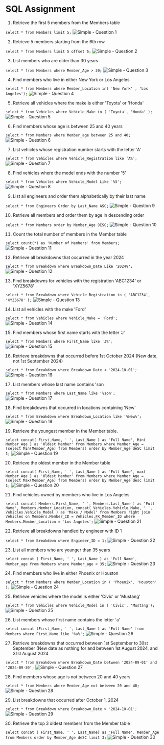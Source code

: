 # SQL Assignment

1. Retrieve the first 5 members from the Members table

`select * from Members limit 5;`
![Simple - Question 1](img/simple-1.png)

2. Retrieve 5 members starting from the 6th row

`select * from Members limit 5 offset 5;`
![Simple - Question 2](img/simple-2.png)

3. List members who are older than 30 years

`select * from Members where Member_Age > 30;`
![Simple - Question 3](img/simple-3.png)

4. Find members who live in either New York or Los Angeles

`select * from Members where Member_Location in( 'New York' , 'Los Angeles');`
![Simple - Question 4](img/simple-4.png)

5. Retrieve all vehicles where the make is either 'Toyota' or 'Honda'

`select * from Vehicles where Vehicle_Make in ( 'Toyota', 'Honda' );`
![Simple - Question 5](img/simple-5.png)

6. Find members whose age is between 25 and 40 years

`select * from Members where Member_age between 25 and 40;`
![Simple - Question 6](img/simple-6.png)

7. List vehicles whose registration number starts with the letter 'A'

`select * from Vehicles where Vehicle_Registration like ‘A%’;`
![Simple - Question 7](img/simple-7.png)

8. Find vehicles where the model ends with the number '5'

`select * from Vehicles where Vehicle_Model Like '%5';`
![Simple - Question 8](img/simple-8.png)

9. List all engineers and order them alphabetically by their last name

`select * from Engineers Order by Last_Name ASC;`
![Simple - Question 9](img/simple-9.png)

10. Retrieve all members and order them by age in descending order

`select * from Members order by Member_Age DESC;`
![Simple - Question 10](img/simple-10.png)

11. Count the total number of members in the Member table

`select count(*) as 'Number of Members' from Members;`
![Simple - Question 11](img/simple-11.png)

12. Retrieve all breakdowns that occurred in the year 2024

`select * from Breakdown where Breakdown_Date Like '2024%';`
![Simple - Question 12](img/simple-12.png)

13. Find breakdowns for vehicles with the registration 'ABC1234' or 'XYZ5678'

`select * from Breakdown where Vehicle_Registration in ( 'ABC1234', 'XYZ5678' );`
![Simple - Question 13](img/simple-13.png)

14. List all vehicles with the make 'Ford'

`select * from Vehicles where Vehicle_Make = 'Ford';`
![Simple - Question 14](img/simple-14.png)

15. Find members whose first name starts with the letter 'J'

`select * from Members where First_Name like 'J%';`
![Simple - Question 15](img/simple-15.png)

16. Retrieve breakdowns that occurred before 1st October 2024 (New date, not 1st September 2024)

`select * from Breakdown where Breakdown_Date < '2024-10-01';`
![Simple - Question 16](img/simple-16.png)

17. List members whose last name contains 'son

`select * from Members where Last_Name like '%son';`
![Simple - Question 17](img/simple-17.png)

18. Find breakdowns that occurred in locations containing 'New'

`select * from Breakdown where Breakdown_Location like '%New%';`
![Simple - Question 18](img/simple-18.png)

19. Retrieve the youngest member in the Member table.

`select concat( First_Name, ' ', Last_Name ) as 'Full Name', Min( Member_Age ) as 'Oldest Member' from Members where Member_Age = (select Min(Member_Age) from Members) order by Member_Age deSC limit 1;`
![Simple - Question 19](img/simple-19.png)

20. Retrieve the oldest member in the Member table

`select concat( First_Name, ' ', Last_Name ) as 'Full Name', max( Member_Age ) as 'Oldest Member' from Members where Member_Age = (select Max(Member_Age) from Members) order by Member_Age desc limit 1;`
![Simple - Question 20](img/simple-20.png)

21. Find vehicles owned by members who live in Los Angeles

`select concat( Members.First_Name, ' ', Members.Last_Name ) as 'Full Name', Members.Member_Location, concat( Vehicles.Vehicle_Make, ' ', Vehicles.Vehicle_Model ) as 'Make / Model' from Members right join Vehicles on Members.Member_ID = Vehicles.FK_Member_ID where Members.Member_Location = 'Los Angeles';`
![Simple - Question 21](img/simple-21.png)

22. Retrieve all breakdowns handled by engineer with ID 1

`select * from Breakdown where Engineer_ID = 1;`
![Simple - Question 22](img/simple-22.png)

23. List all members who are younger than 35 years

`select concat ( First_Name, ' ', Last_Name ) as 'Full Name', Member_age from Members where Member_age < 35;`
![Simple - Question 23](img/simple-23.png)

24. Find members who live in either Phoenix or Houston

`select * from Members where Member_Location in ( 'Phoenix', 'Houston' );`
![Simple - Question 24](img/simple-24.png)

25. Retrieve vehicles where the model is either 'Civic' or 'Mustang'

`select * from Vehicles where Vehicle_Model in ( 'Civic', 'Mustang');`
![Simple - Question 25](img/simple-25.png)

26. List members whose first name contains the letter 'a'

`select concat (First_Name, ' ', Last_Name ) as 'Full Name' from Members where First_Name like '%a%';`
![Simple - Question 26](img/simple-26.png)

27. Retrieve breakdowns that occurred between 1st September to 30st September (New date as nothing for and between 1st August 2024, and 31st August 2024 

`select * from Breakdown where Breakdown_Date between '2024-09-01' and '2024-09-30';`
![Simple - Question 27](img/simple-27.png)

28. Find members whose age is not between 20 and 40 years

`select * from Members where Member_Age not between 20 and 40;`
![Simple - Question 28](img/simple-28.png)

29. List breakdowns that occurred after October 1, 2024

`select * from Breakdown where Breakdown_Date > '2024-10-01';`
![Simple - Question 29](img/simple-29.png)

30. Retrieve the top 3 oldest members from the Member table

`select concat ( First_Name, ' ', Last_Name) as 'Full Name', Member_Age from Members order by Member_Age deSC limit 3;`
![Simple - Question 30](img/simple-30.png)